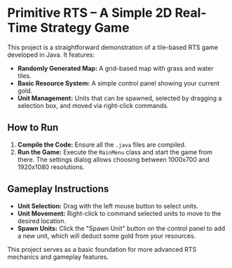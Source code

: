 # Primitive RTS – A Simple 2D Real-Time Strategy Game

This project is a straightforward demonstration of a tile-based RTS game developed in Java. It features:

- **Randomly Generated Map:** A grid-based map with grass and water tiles.
- **Basic Resource System:** A simple control panel showing your current gold.
- **Unit Management:** Units that can be spawned, selected by dragging a selection box, and moved via right-click commands.

## How to Run

1. **Compile the Code:** Ensure all the `.java` files are compiled.
2. **Run the Game:** Execute the `MainMenu` class and start the game from there. The settings dialog allows choosing between 1000x700 and 1920x1080 resolutions.

## Gameplay Instructions

- **Unit Selection:** Drag with the left mouse button to select units.
- **Unit Movement:** Right-click to command selected units to move to the desired location.
- **Spawn Units:** Click the "Spawn Unit" button on the control panel to add a new unit, which will deduct some gold from your resources.

This project serves as a basic foundation for more advanced RTS mechanics and gameplay features.
